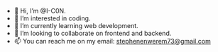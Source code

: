 - 👋 Hi, I’m @I-C0N.
- 👀 I’m interested in coding.
- 🌱 I’m currently learning web development.
- 💞️ I’m looking to collaborate on frontend and backend.
- 📫 You can reach me on my email: stephenenwerem73@gmail.com

<!---
I-C0N/I-C0N is a ✨ special ✨ repository because its `README.md` (this file) appears on your GitHub profile.
You can click the Preview link to take a look at your changes.
--->
